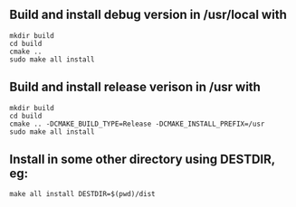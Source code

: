 ## Build and install debug version in /usr/local with
    mkdir build
    cd build
    cmake ..
    sudo make all install

## Build and install release verison in /usr with
    mkdir build
    cd build
    cmake .. -DCMAKE_BUILD_TYPE=Release -DCMAKE_INSTALL_PREFIX=/usr
    sudo make all install

## Install in some other directory using DESTDIR, eg:
    make all install DESTDIR=$(pwd)/dist



